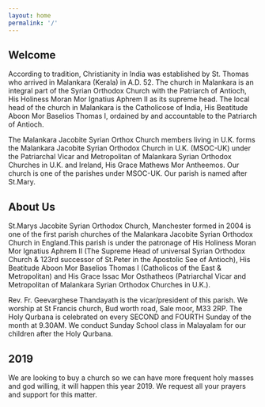 ```yaml
---
layout: home
permalink: '/'
---
```


## Welcome
According to tradition, Christianity in India was established by St. Thomas who arrived in Malankara (Kerala) in A.D. 52.
The church in Malankara is an integral part of the Syrian Orthodox Church with the Patriarch of Antioch,
His Holiness Moran Mor Ignatius Aphrem II as its supreme head. The local head of the church in Malankara
is the Catholicose of India, His Beatitude Aboon Mor Baselios Thomas I, ordained by and accountable to the Patriarch of Antioch.

The Malankara Jacobite Syrian Orthox Church members living in U.K. forms the Malankara Jacobite Syrian Orthodox Church in U.K.
(MSOC-UK) under the Patriarchal Vicar and Metropolitan of Malankara Syrian Orthodox Churches in U.K. and Ireland, His Grace Mathews Mor Antheemos. Our church is one of the parishes
under MSOC-UK. Our parish is named after St.Mary.

## About Us
St.Marys Jacobite Syrian Orthodox Church, Manchester formed in 2004 is one of the first parish churches of the Malankara Jacobite Syrian Orthodox Church
in England.This parish is under the patronage of His Holiness Moran Mor Ignatius Aphrem II
(The Supreme Head of universal Syrian Orthodox Church & 123rd successor of St.Peter in the Apostolic See of Antioch), His Beatitude Aboon Mor Baselios Thomas I (Catholicos of the East & Metropolitan) and His Grace Issac Mor Osthatheos (Patriarchal Vicar and Metropolitan of Malankara Syrian Orthodox Churches in U.K.).

Rev. Fr. Geevarghese Thandayath is the vicar/president of this parish. We worship at St Francis church, Bud worth road, Sale moor, M33 2RP. The Holy Qurbana is celebrated on every SECOND and FOURTH Sunday of the month at 9.30AM. We conduct Sunday School class in Malayalam for our children after the Holy Qurbana.

## 2019
We are looking to buy a church so we can have more frequent holy masses and god willing, it will happen this year 2019. We request all your prayers and support for this matter.
